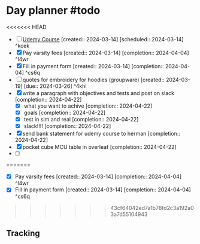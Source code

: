 # Day planner #todo 
<<<<<<< HEAD
- [ ] [Udemy Course](https://www.udemy.com/course/ros2-for-beginners/learn/lecture/21805816#overview)  [created:: 2024-03-14]  [scheduled:: 2024-03-14] ^kcek
- [x] Pay varsity fees  [created:: 2024-03-14]  [completion:: 2024-04-04] ^l4wr
- [x] Fill in payment form  [created:: 2024-03-14]  [completion:: 2024-04-04] ^cs6q
- [ ] quotes for embroidery for hoodies (groupware)  [created:: 2024-03-19]  [due:: 2024-03-26] ^4khl
- [x] write a paragraph with objectives and tests and post on slack  [completion:: 2024-04-22]
	- [x] what you want to achive  [completion:: 2024-04-22]
	- [x] goals  [completion:: 2024-04-22]
	- [x] test in sim and real  [completion:: 2024-04-22]
	- [x] slack!!!!  [completion:: 2024-04-22]
- [x] send bank statement for udemy course to herman  [completion:: 2024-04-22]
- [x] pocket cube MCU table in overleaf  [completion:: 2024-04-22]
- [ ] 
=======
- [x] Pay varsity fees  [created:: 2024-03-14]  [completion:: 2024-04-04] ^l4wr
- [x] Fill in payment form  [created:: 2024-03-14]  [completion:: 2024-04-04] ^cs6q
>>>>>>> 43cf64042ed7a1b78fd2c3a192a03a7d55104943

## Tracking